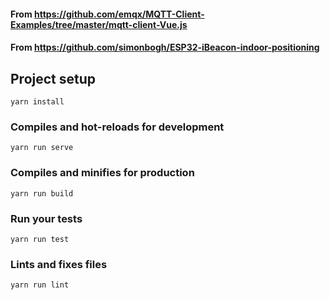 #### From https://github.com/emqx/MQTT-Client-Examples/tree/master/mqtt-client-Vue.js
#### From https://github.com/simonbogh/ESP32-iBeacon-indoor-positioning
## Project setup
```
yarn install
```

### Compiles and hot-reloads for development
```
yarn run serve
```

### Compiles and minifies for production
```
yarn run build
```

### Run your tests
```
yarn run test
```

### Lints and fixes files
```
yarn run lint
```
